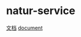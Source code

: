 # natur-service

[文档](https://empty916.site/zh/natur-service/)
[document](https://empty916.site/natur-service/)
